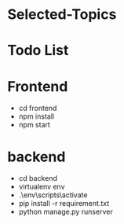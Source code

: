 # Selected-Topics

# Todo List

# Frontend
* cd frontend
* npm install
* npm start

# backend
* cd backend
* virtualenv env
* .\env\scripts\activate
* pip install -r requirement.txt
* python manage.py runserver
 
